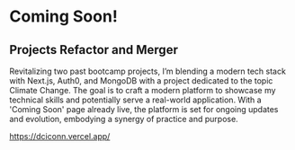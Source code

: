 # Coming Soon!

## Projects Refactor and Merger

Revitalizing two past bootcamp projects, I’m blending a modern tech stack with Next.js, Auth0, and MongoDB with a project dedicated to the topic Climate Change. The goal is to craft a modern platform to showcase my technical skills and potentially serve a real-world application. With a 'Coming Soon' page already live, the platform is set for ongoing updates and evolution, embodying a synergy of practice and purpose.

https://dciconn.vercel.app/
